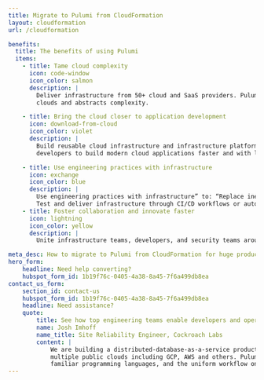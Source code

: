 ```yaml
---
title: Migrate to Pulumi from CloudFormation
layout: cloudformation
url: /cloudformation

benefits:
  title: The benefits of using Pulumi
  items:
    - title: Tame cloud complexity
      icon: code-window
      icon_color: salmon
      description: |
        Deliver infrastructure from 50+ cloud and SaaS providers. Pulumi’s SDKs provide a complete and consistent interface that offers full access to
        clouds and abstracts complexity.

    - title: Bring the cloud closer to application development
      icon: download-from-cloud
      icon_color: violet
      description: |
        Build reusable cloud infrastructure and infrastructure platforms that empower
        developers to build modern cloud applications faster and with less overhead.

    - title: Use engineering practices with infrastructure
      icon: exchange
      icon_color: blue
      description: |
        Use engineering practices with infrastructure” to: “Replace inefficient, manual infrastructure processes with automation.
        Test and deliver infrastructure through CI/CD workflows or automate deployments with code at runtime.
    - title: Foster collaboration and innovate faster
      icon: lightning
      icon_color: yellow
      description: |
        Unite infrastructure teams, developers, and security teams around shared languages and tools so that everyone can ship products quickly and reliably.

meta_desc: How to migrate to Pulumi from CloudFormation for huge productivity gains, and a unified programming model for Devs and DevOps.
hero_form:
    headline: Need help converting?
    hubspot_form_id: 1b19f76c-0405-4a38-8a45-7f6a499db8ea
contact_us_form:
    section_id: contact-us
    hubspot_form_id: 1b19f76c-0405-4a38-8a45-7f6a499db8ea
    headline: Need assistance?
    quote:
        title: See how top engineering teams enable developers and operators to work better together with Pulumi.
        name: Josh Imhoff
        name_title: Site Reliability Engineer, Cockroach Labs
        content: |
            We are building a distributed-database-as-a-service product that runs on Kubernetes clusters across
            multiple public clouds including GCP, AWS and others. Pulumi's declarative model, the support for
            familiar programming languages, and the uniform workflow on any cloud make our SRE team much more efficient.
---
```

